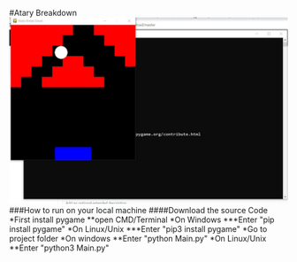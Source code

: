 #Atary Breakdown
![screenshot1](Image1.jpg)
###How to run on your local machine
####Download the source Code
*First install pygame
	**open CMD/Terminal
	*On Windows
	  ***Enter "pip install pygame"
	*On Linux/Unix
		***Enter "pip3 install pygame"
*Go to project folder 
	*On windows
		**Enter "python Main.py"
	*On Linux/Unix
		**Enter "python3 Main.py"
